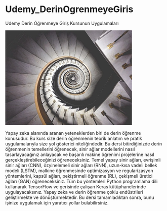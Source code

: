 # Udemy_DerinOgrenmeyeGiris
Udemy Derin Öğrenmeye Giriş Kursunun Uygulamaları 

![DerinOgrenmeyeGiris](DL.jpg)  

Yapay zeka alanında aranan yeteneklerden biri de derin öğrenme konusudur. Bu kurs size derin öğrenmenin teorik anlatım ve pratik uygulamalarıyla size yol gösterici niteliğindedir. Bu dersi bitirdiğinizde derin öğrenmenin temellerini öğrenecek, sinir ağlar modellerini nasıl tasarlayacağınız anlayacak ve başarılı makine öğrenimi projelerine nasıl gerçekleştirebileceğinizi öğreneceksiniz.
Temel yapay sinir ağları, evrişimli sinir ağları (CNN), özyinelemeli sinir ağları (RNN), uzun-kısa vadeli bellek modeli (LSTM), malkine öğrenmesinde optimizasyon ve regularizasyon yöntemlerini, kapsül ağları, pekiştirmeli öğrenme (RL), çekişmeli üretici ağları (GAN) öğreneceksiniz. Tüm bu yöntemleri Python programlama dili kullanarak TensorFlow ve gerisinde çalışan Keras kütüphanelerinde uygulayacaksınız. Yapay zeka ve derin öğrenme çoklu endüstrileri geliştirmekte ve dönüştürmektedir. Bu dersi tamamladıktan sonra, bunu işinize uygulamak için yaratıcı yollar bulabilirsiniz.
